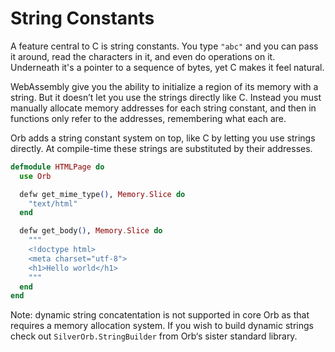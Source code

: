 # String Constants

A feature central to C is string constants. You type `"abc"` and you can pass it around, read the characters in it, and even do operations on it. Underneath it's a pointer to a sequence of bytes, yet C makes it feel natural.

WebAssembly give you the ability to initialize a region of its memory with a string. But it doesn’t let you use the strings directly like C. Instead you must manually allocate memory addresses for each string constant, and then in functions only refer to the addresses, remembering what each are.

Orb adds a string constant system on top, like C by letting you use strings directly. At compile-time these strings are substituted by their addresses.

```elixir
defmodule HTMLPage do
  use Orb

  defw get_mime_type(), Memory.Slice do
    "text/html"
  end

  defw get_body(), Memory.Slice do
    """
    <!doctype html>
    <meta charset="utf-8">
    <h1>Hello world</h1>
    """
  end
end
```

Note: dynamic string concatentation is not supported in core Orb as that requires a memory allocation system. If you wish to build dynamic strings check out `SilverOrb.StringBuilder` from Orb‘s sister standard library.